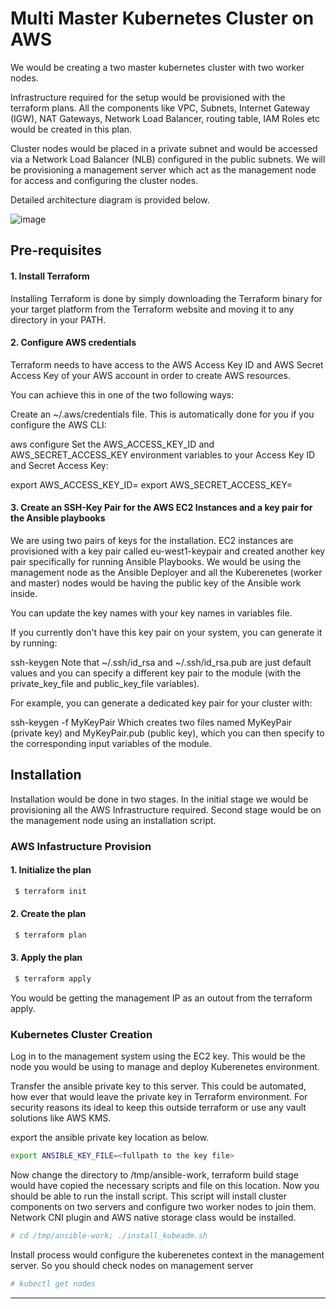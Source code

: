# Multi Master Kubernetes Cluster on AWS

We would be creating a two master kubernetes cluster with two worker nodes. 

Infrastructure required for the setup would be provisioned with the terraform plans. All the components like VPC, Subnets, Internet Gateway (IGW), NAT Gateways, Network Load Balancer, routing table, IAM Roles etc would be created in this plan.

Cluster nodes would be placed in a private subnet and would be accessed via a Network Load Balancer (NLB) configured in the public subnets. We will be provisioning a management server which act as the management node for access and configuring the cluster nodes.

Detailed architecture diagram is provided below.

![image](https://user-images.githubusercontent.com/55138596/114770648-914d0880-9d63-11eb-8b9e-6deeffa7de9f.png)



## Pre-requisites

#### 1. Install Terraform
Installing Terraform is done by simply downloading the Terraform binary for your target platform from the Terraform website and moving it to any directory in your PATH.


#### 2. Configure AWS credentials

Terraform needs to have access to the AWS Access Key ID and AWS Secret Access Key of your AWS account in order to create AWS resources.

You can achieve this in one of the two following ways:

Create an ~/.aws/credentials file. This is automatically done for you if you configure the AWS CLI:

aws configure
Set the AWS_ACCESS_KEY_ID and AWS_SECRET_ACCESS_KEY environment variables to your Access Key ID and Secret Access Key:

export AWS_ACCESS_KEY_ID=<AccessKeyID>
export AWS_SECRET_ACCESS_KEY=<SecretAccessKey>

#### 3. Create an SSH-Key Pair for the AWS EC2 Instances and a key pair for the Ansible playbooks

We are using two pairs of keys for the installation. EC2 instances are provisioned with a key pair called eu-west1-keypair and created another key pair specifically for 
running Ansible Playbooks. We would be using the management node as the Ansible Deployer and all the Kuberenetes (worker and master) nodes would be having the public key of the 
Ansible work inside.

You can update the key names with your key names in variables file. 


If you currently don't have this key pair on your system, you can generate it by running:

ssh-keygen
Note that ~/.ssh/id_rsa and ~/.ssh/id_rsa.pub are just default values and you can specify a different key pair to the module (with the private_key_file and public_key_file variables).

For example, you can generate a dedicated key pair for your cluster with:

ssh-keygen -f MyKeyPair
Which creates two files named MyKeyPair (private key) and MyKeyPair.pub (public key), which you can then specify to the corresponding input variables of the module.

## Installation

Installation would be done in two stages. In the initial stage we would be provisioning all the AWS Infrastructure required. Second stage would be on the management node using an installation script.

### AWS Infastructure Provision

#### 1. Initialize the plan
```sh
 $ terraform init
 ```

#### 2. Create the plan
```sh
 $ terraform plan
 ```
#### 3. Apply the plan
```sh
 $ terraform apply 
 ```
 You would be getting the management IP as an outout from the terraform apply.
 
 ### Kubernetes Cluster Creation
 
 Log in to the management system using the EC2 key. This would be the node you would be using to manage and deploy Kuberenetes environment.
 
 Transfer the ansible private key to this server. This could be automated, how ever that would leave the private key in Terraform environment. For security reasons its ideal to keep this outside terraform or use any vault solutions like AWS KMS.
 
 export the ansible private key location as below.
 
 ```sh
 export ANSIBLE_KEY_FILE=<fullpath to the key file>
 ```
 Now change the directory to /tmp/ansible-work, terraform build stage would have copied the necessary scripts and file on this location. Now you should be able to run the install script. This script will install cluster components on two servers and configure two worker nodes to join them. Network CNI plugin and AWS native storage class would be installed.
 
 ```sh
 # cd /tmp/ansible-work; ./install_kubeadm.sh
 ```
 
 Install process would configure the kuberenetes context in the management server. So you should check nodes on management server
 
 ```sh
 # kubectl get nodes
 ```
 


---





